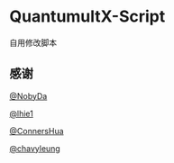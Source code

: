 # QuantumultX-Script

自用修改脚本

## 感谢

[@NobyDa](https://github.com/NobyDa)

[@lhie1](https://github.com/lhie1)

[@ConnersHua](https://github.com/ConnersHua)

[@chavyleung](https://github.com/chavyleung/scripts)